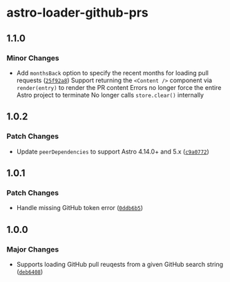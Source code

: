 # astro-loader-github-prs

## 1.1.0

### Minor Changes

- Add `monthsBack` option to specify the recent months for loading pull requests ([`25f92a8`](https://github.com/lin-stephanie/astro-loaders/commit/25f92a8c2f159336ef8be4bbfe1ed72c33219cfe))
  Support returning the `<Content />` component via `render(entry)` to render the PR content
  Errors no longer force the entire Astro project to terminate
  No longer calls `store.clear()` internally

## 1.0.2

### Patch Changes

- Update `peerDependencies` to support Astro 4.14.0+ and 5.x ([`c9a0772`](https://github.com/lin-stephanie/astro-loaders/commit/c9a077259de2f4da9c2503955a43daddae948b0a))

## 1.0.1

### Patch Changes

- Handle missing GitHub token error ([`0ddb6b5`](https://github.com/lin-stephanie/astro-loaders/commit/0ddb6b56465f2ad1b39b8f9bde573c8fa399ab91))

## 1.0.0

### Major Changes

- Supports loading GitHub pull reuqests from a given GitHub search string ([`deb6408`](https://github.com/lin-stephanie/astro-loaders/commit/deb6408257342f2dd17dfa16fb8281ccc9f7add2))
